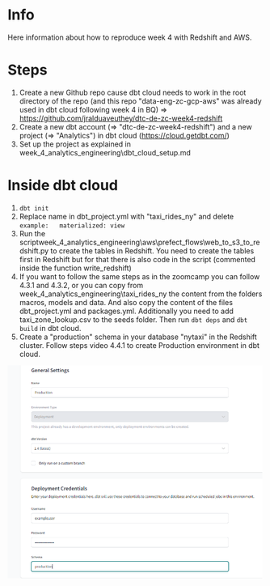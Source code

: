 # Info
Here information about how to reproduce week 4 with Redshift and AWS.  


# Steps
1. Create a new Github repo cause dbt cloud needs to work in the root directory of the repo (and this repo "data-eng-zc-gcp-aws" was already used in dbt cloud following week 4 in BQ) => https://github.com/jralduaveuthey/dtc-de-zc-week4-redshift  
2. Create a new dbt account (=> "dtc-de-zc-week4-redshift") and a new project (=> "Analytics") in dbt cloud (https://cloud.getdbt.com/)
3. Set up the project as explained in week_4_analytics_engineering\dbt_cloud_setup.md

# Inside dbt cloud
1. `dbt init`
2. Replace name in dbt_project.yml with "taxi_rides_ny" and delete `example:   materialized: view`  
3. Run the scriptweek_4_analytics_engineering\aws\prefect_flows\web_to_s3_to_redshift.py to create the tables in Redshift. You need to create the tables first in Redshift but for that there is also code in the script (commented inside the function write_redshift) 
4. If you want to follow the same steps as in the zoomcamp you can follow 4.3.1 and 4.3.2, or you can copy from week_4_analytics_engineering\taxi_rides_ny the content from the folders macros, models and data. And also copy the content of the files dbt_project.yml and packages.yml. Additionally you need to add taxi_zone_lookup.csv to the seeds folder. Then run `dbt deps` and `dbt build` in dbt cloud.
5. Create a "production" schema in your database "nytaxi" in the Redshift cluster. Follow steps video 4.4.1 to create Production environment in dbt cloud.
<td> <img src="imgs\Capture5.PNG" style="width: 600px;"/> </td>